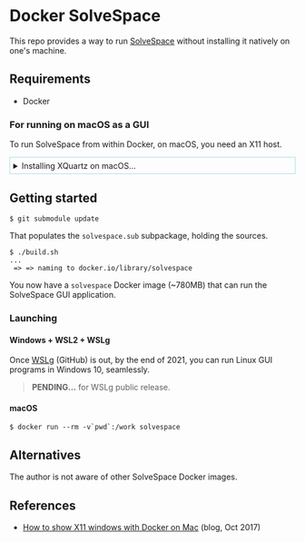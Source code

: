 # Docker SolveSpace

This repo provides a way to run [SolveSpace](http://solvespace.com/) without installing it natively on one's machine.

## Requirements

- Docker

### For running on macOS as a GUI

To run SolveSpace from within Docker, on macOS, you need an X11 host.

<details style="border: 1px solid lightblue; padding: 0.4em;"><summary>Installing XQuartz on macOS...</summary>

- Download and install from [xquartz.org](https://www.xquartz.org/index.html) (version 2.8.1 or later)
- Launch `XQuartz` 
- `Preferences` > `Security` > enable `Allow connections from network clients`

   >Now your Mac will be listening on port 6000 for X11 connections.

   >Note: You can close the `xterm` window that opens. Don't need it.

- Quit and restart XQuartz (needed for the setting to take effect)
- In a macOS terminal: 

   ```
   $ xhost + localhost
   localhost being added to access control list
   ```

These instructions were based on:

- [To forward X11 from inside a docker container to a host running macOS](https://gist.github.com/cschiewek/246a244ba23da8b9f0e7b11a68bf3285) (gist, 2017)

<!--
[release notes](https://www.xquartz.org/releases)
-->

</details>


## Getting started

```
$ git submodule update
```

That populates the `solvespace.sub` subpackage, holding the sources.

```
$ ./build.sh
...
 => => naming to docker.io/library/solvespace
```

You now have a `solvespace` Docker image (~780MB) that can run the SolveSpace GUI application.

### Launching

#### Windows + WSL2 + WSLg

Once [WSLg](https://github.com/microsoft/wslg) (GitHub) is out, by the end of 2021, you can run Linux GUI programs in Windows 10, seamlessly.

<!--
tbd. Instructions on how to run it off the Docker image - once we have access to WSLg.
-->

>**PENDING...** for WSLg public release.

#### macOS

```
$ docker run --rm -v`pwd`:/work solvespace
```

<!-- tbd. 
- directory mappings so it can edit files in some folder (`/work`)
-->


## Alternatives

The author is not aware of other SolveSpace Docker images.


## References

- [How to show X11 windows with Docker on Mac](https://medium.com/@mreichelt/how-to-show-x11-windows-within-docker-on-mac-50759f4b65cb) (blog, Oct 2017)

<!--
https://gist.github.com/cschiewek/246a244ba23da8b9f0e7b11a68bf3285
-->